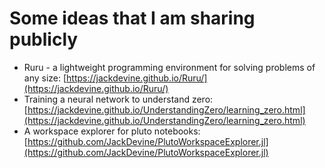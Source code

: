 # Some ideas that I am sharing publicly

* Ruru - a lightweight programming environment for solving problems of any size: [https://jackdevine.github.io/Ruru/](https://jackdevine.github.io/Ruru/)
* Training a neural network to understand zero: [https://jackdevine.github.io/UnderstandingZero/learning_zero.html](https://jackdevine.github.io/UnderstandingZero/learning_zero.html)
* A workspace explorer for pluto notebooks: [https://github.com/JackDevine/PlutoWorkspaceExplorer.jl](https://github.com/JackDevine/PlutoWorkspaceExplorer.jl)
